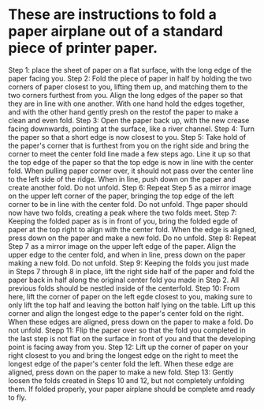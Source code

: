 # These are instructions to fold a paper airplane out of a standard piece of printer paper.

Step 1: place the sheet of paper on a flat surface, with the long edge of the paper facing you.
Step 2: Fold the piece of paper in half by holding the two corners of paper closest to you, lifting them up, and matching them to the two corners furthest from you. Align the long edges of the paper so that they are in line with one another. With one hand hold the edges together, and with the other hand gently presh on the restof the paper to make a clean and even fold.
Step 3: Open the paper back up, with the new crease facing downwards, pointing at the surface, like a river channel.
Step 4: Turn the paper so that a short edge is now closest to you.
Step 5: Take hold of the paper's corner that is furthest from you on the right side and bring the corner to meet the center fold line made a few steps ago. Line it up so that the top edge of the paper so that the top edge is now in line with the center fold. When pulling paper corner over, it should not pass over the center line to the left side of the ridge. When in line, push down on the paper and create another fold. Do not unfold. 
Step 6: Repeat Step 5 as a mirror image on the upper left corner of the paper, bringing the top edge of the left corner to be in line with the center fold. Do not unfold. Thge paper should now have two folds, creating a peak where the two folds meet.
Step 7: Keeping the folded paper as is in front of you, bring the folded egde of paper at the top right to align with the center fold. When the edge is aligned, press down on the paper and make a new fold. Do no unfold.
Step 8: Repeat Step 7 as a mirror image on the upper left edge of the paper. Align the upper edge to the center fold, and when in line, press down on the paper making a new fold. Do not unfold.
Step 9: Keeping the folds you just made in Steps 7 through 8 in place, lift the right side half of the paper and fold the paper back in half along the original center fold you made in Step 2. All previous folds should be nestled inside of the centerfold.
Step 10: From here, lift the corner of paper on the left egde closest to you, making sure to only lift the top half and leaving the botton half lying on the table. Lift up this corner and align the longest edge to the paper's center fold on the right. When these edges are aligned, press down on the paper to make a fold. Do not unfold.
Stepp 11: Flip the paper over so that the fold you completed in the last step is not flat on the surface in front of you and that the developing point is facing away from you.
Step 12: Lift up the corner of paper on your right closest to you and bring the longest edge on the right to meet the longest edge of the paper's center fold the left. When these edge are aligned, press down on the paper to make a new fold.
Step 13: Gently loosen the folds created in Steps 10 and 12, but not completely unfolding them. If folded properly, your paper airplane should be complete amd ready to fly.
